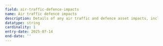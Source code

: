 ```yaml
---
field: air-traffic-defence-impacts
name: Air traffic defence impacts
description: Details of any air traffic and defence asset impacts, including how these will be mitigated
datatype: string
cardinality: 1
entry-date: 2025-07-14
end-date: ''
---
```

